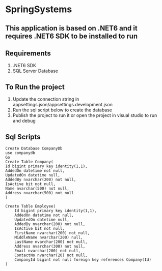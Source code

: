 # SpringSystems
## This application is based on .NET6 and it requires .NET6 SDK to be installed to run
## Requirements
1. .NET6 SDK
2. SQL Server Database
## To Run the project
1. Update the connection string in appsettings.json/appsettings.development.json
2. Run the sql script below to create the database
3. Publish the project to run it or open the project in visual studio to run and debug

## Sql Scripts
```
Create Database CompanyDb
use companydb
Go
Create Table Company(
Id bigint primary key identity(1,1),
AddedOn datetime not null,
UpdatedOn datetime null,
AddedBy nvarchar(200) not null,
IsActive bit not null,
Name nvarchar(500) not null,
Address nvarchar(500) not null
)

Create Table Employee(
	Id bigint primary key identity(1,1),
	AddedOn datetime not null,
	UpdatedOn datetime null,
	AddedBy nvarchar(200) not null,
	IsActive bit not null,
	FirstName nvarchar(200) not null,
	MiddleName nvarchar(200) null,
	LastName nvarchar(200) not null,
	Address nvarchar(300) not null,
	Email nvarchar(200) not null,
	ContactNo nvarchar(20) not null,
	CompanyId bigint not null foreign key references Company(Id)
)
```

